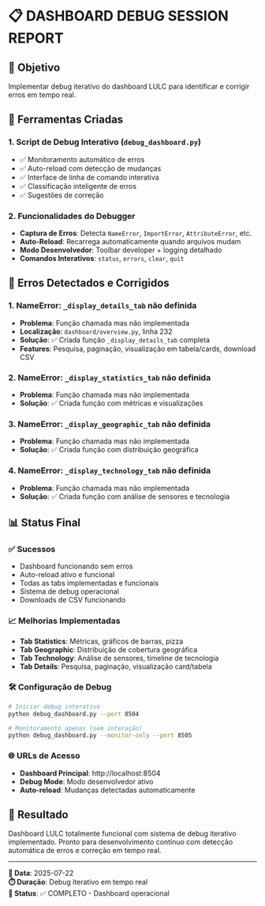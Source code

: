 📋 DASHBOARD DEBUG SESSION REPORT
=====================================

## 🎯 **Objetivo**
Implementar debug iterativo do dashboard LULC para identificar e corrigir erros em tempo real.

## 🔧 **Ferramentas Criadas**

### 1. **Script de Debug Interativo** (`debug_dashboard.py`)
- ✅ Monitoramento automático de erros
- ✅ Auto-reload com detecção de mudanças
- ✅ Interface de linha de comando interativa
- ✅ Classificação inteligente de erros
- ✅ Sugestões de correção

### 2. **Funcionalidades do Debugger**
- **Captura de Erros**: Detecta `NameError`, `ImportError`, `AttributeError`, etc.
- **Auto-Reload**: Recarrega automaticamente quando arquivos mudam
- **Modo Desenvolvedor**: Toolbar developer + logging detalhado
- **Comandos Interativos**: `status`, `errors`, `clear`, `quit`

## 🐛 **Erros Detectados e Corrigidos**

### 1. **NameError: `_display_details_tab` não definida**
- **Problema**: Função chamada mas não implementada
- **Localização**: `dashboard/overview.py`, linha 232
- **Solução**: ✅ Criada função `_display_details_tab` completa
- **Features**: Pesquisa, paginação, visualização em tabela/cards, download CSV

### 2. **NameError: `_display_statistics_tab` não definida**
- **Problema**: Função chamada mas não implementada  
- **Solução**: ✅ Criada função com métricas e visualizações

### 3. **NameError: `_display_geographic_tab` não definida**
- **Problema**: Função chamada mas não implementada
- **Solução**: ✅ Criada função com distribuição geográfica

### 4. **NameError: `_display_technology_tab` não definida**
- **Problema**: Função chamada mas não implementada
- **Solução**: ✅ Criada função com análise de sensores e tecnologia

## 📊 **Status Final**

### ✅ **Sucessos**
- Dashboard funcionando sem erros
- Auto-reload ativo e funcional
- Todas as tabs implementadas e funcionais
- Sistema de debug operacional
- Downloads de CSV funcionando

### 📈 **Melhorias Implementadas**
- **Tab Statistics**: Métricas, gráficos de barras, pizza
- **Tab Geographic**: Distribuição de cobertura geográfica
- **Tab Technology**: Análise de sensores, timeline de tecnologia
- **Tab Details**: Pesquisa, paginação, visualização card/tabela

### 🛠️ **Configuração de Debug**
```bash
# Iniciar debug interativo
python debug_dashboard.py --port 8504

# Monitoramento apenas (sem interação)
python debug_dashboard.py --monitor-only --port 8505
```

### 🌐 **URLs de Acesso**
- **Dashboard Principal**: http://localhost:8504
- **Debug Mode**: Modo desenvolvedor ativo
- **Auto-reload**: Mudanças detectadas automaticamente

## 🎉 **Resultado**
Dashboard LULC totalmente funcional com sistema de debug iterativo implementado. Pronto para desenvolvimento contínuo com detecção automática de erros e correção em tempo real.

---

**📅 Data**: 2025-07-22  
**⏱️ Duração**: Debug iterativo em tempo real  
**🎯 Status**: ✅ COMPLETO - Dashboard operacional
